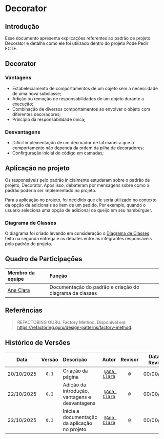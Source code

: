 # Decorator

## Introdução

Esse documento apresenta explicações referentes ao padrão de projeto Decorator e detalha como ele foi utilizado dentro do projeto Pode Pedir FCTE. 

## Decorator

<!-- - explicação do padrão
- pode criar novas seções aqui se necessário com ###, por exemplo: Vantagens, Desvantagens -->

### Vantagens

- Estabeleciamento de comportamentos de um objeto sem a necessidade de uma nova subclasse;
- Adição ou remoção de responsabilidades de um objeto durante a execução;
- Combinação de diversos comportamentos ao envolver o objeto com diferentes decoradores;
- Princípio da responsabilidade única;

### Desvantagens

- Difícil implementação de um decorador de tal maneira que o comportamento não dependa da ordem da pilha de decoradores;
- Confirguração inicial do código em camadas;

## Aplicação no projeto

<!-- - explicação de como utilizamos o padrão, insights, discussoes interessantes, aprofundamento em partes específicas do diagrama
- **comentar sobre ferramentas utilizadas, linguagens, fazer ligações com entregas anteriores!!**
- pode criar novas seções aqui se necessário com ###, por exemplo: Dificuldades Encontradas pela equipe -->

Os responsáveis pelo padrão inicialmente estudaram sobre o padrão de projeto, Decorator. Após isso, debateram por mensagens sobre como o padrão poderia ser implementado no projeto.

Para a aplicação no projeto, foi decidido que ele seria utilizado no contexto da opção de adicionais ao item de um pedido. Por exemplo, quando o usuário seleciona uma opção de adicional de queijo em seu hambúrguer.

### Diagrama de Classes

O diagrama foi criado levando em consideração o [Diagrama de Classes](https://unbarqdsw2025-2-turma01.github.io/2025.2-T01-G7_PodePedirFCTE_Entrega_02/#/./Modelagem/ModelagemEstatica/DiagramaDeClasses) feito na segunda entrega e os debates entre as integrantes responsáveis pelo padrão de projeto.

## Quadro de Participações

| **Membro da equipe** | **Função** |
| :------------- | :--------- |
| [Ana Clara](https://github.com/anabborges) | Documentação do padrão e criação do diagrama de classes |

## Referências

> REFACTORING GURU. Factory Method. Disponível em: https://refactoring.guru/design-patterns/factory-method.

## Histórico de Versões

| **Data**       | **Versão** | **Descrição**                         | **Autor**                                      | **Revisor**                                      | **Data da Revisão** |
| :--------: | :----: | :-------------------------------- | :----------------------------------------: | :----------------------------------------: | :-------------: |
| 20/10/2025 |  `0.1`   | Criação da página | [`@Ana Clara`](https://github.com/anabborges) | [`@`](https://github.com/) |   00/00/0000    |
| 22/10/2025 |  `0.2`   | Adição da introdução, vantagens e desvantagens | [`@Ana Clara`](https://github.com/anabborges) | [`@`](https://github.com/) |   00/00/0000    |
| 22/10/2025 |  `0.3`   | Inicia a documentação da aplicação no projeto | [`@Ana Clara`](https://github.com/anabborges) | [`@`](https://github.com/) |   00/00/0000    |